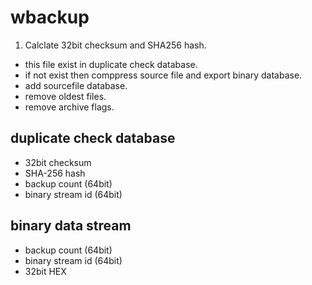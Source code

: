 wbackup
===============

1. Calclate 32bit checksum and SHA256 hash.
* this file exist in duplicate check database.
* if not exist then comppress source file and export binary database.
* add sourcefile database.
* remove oldest files.
* remove archive flags.

## duplicate check database
* 32bit checksum
* SHA-256 hash
* backup count (64bit)
* binary stream id (64bit)

## binary data stream
* backup count (64bit)
* binary stream id (64bit)
* 32bit HEX
